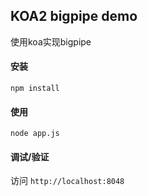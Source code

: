 ## KOA2 bigpipe demo

使用koa实现bigpipe


#### 安装

	npm install

#### 使用

	node app.js


#### 调试/验证

访问 `http://localhost:8048`








